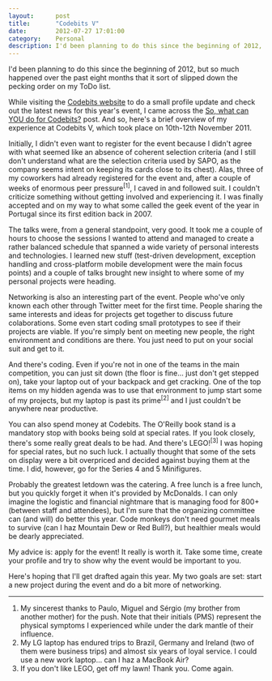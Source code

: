 ```yaml
---
layout:      post
title:       "Codebits V"
date:        2012-07-27 17:01:00
category:    Personal
description: I'd been planning to do this since the beginning of 2012, but so much happened over the past eight months that it sort of slipped down the pecking order on my ToDo list.
---
```

I'd been planning to do this since the beginning of 2012, but so much happened over the past eight months that it sort of slipped down the pecking order on my ToDo list.

While visiting the [Codebits website][codebits] to do a small profile update and check out the latest news for this year's event, I came across the [So, what can YOU do for Codebits?][what-can-you-do] post. And so, here's a brief overview of my experience at Codebits V, which took place on 10th-12th November 2011.

Initially, I didn't even want to register for the event because I didn't agree with what seemed like an absence of coherent selection criteria (and I still don't understand what are the selection criteria used by SAPO, as the company seems intent on keeping its cards close to its chest). Alas, three of my coworkers had already registered for the event and, after a couple of weeks of enormous peer pressure<sup id="ref_1">[1]</sup>, I caved in and followed suit. I couldn't criticize something without getting involved and experiencing it. I was finally accepted and on my way to what some called the geek event of the year in Portugal since its first edition back in 2007.

The talks were, from a general standpoint, very good. It took me a couple of hours to choose the sessions I wanted to attend and managed to create a rather balanced schedule that spanned a wide variety of personal interests and technologies. I learned new stuff (test-driven development, exception handling and cross-platform mobile development were the main focus points) and a couple of talks brought new insight to where some of my personal projects were heading.

Networking is also an interesting part of the event. People who've only known each other through Twitter meet for the first time. People sharing the same interests and ideas for projects get together to discuss future colaborations. Some even start coding small prototypes to see if their projects are viable. If you're simply bent on meeting new people, the right environment and conditions are there. You just need to put on your social suit and get to it.

And there's coding. Even if you're not in one of the teams in the main competition, you can just sit down (the floor is fine... just don't get stepped on), take your laptop out of your backpack and get cracking. One of the top items on my hidden agenda was to use that environment to jump start some of my projects, but my laptop is past its prime<sup id="ref_fn_1">[2]</sup> and I just couldn't be anywhere near productive.

You can also spend money at Codebits. The O'Reilly book stand is a mandatory stop with books being sold at special rates. If you look closely, there's some really great deals to be had. And there's LEGO!<sup id="ref_fn_1">[3]</sup> I was hoping for special rates, but no such luck. I actually thought that some of the sets on display were a bit overpriced and decided against buying them at the time. I did, however, go for the Series 4 and 5 Minifigures.

Probably the greatest letdown was the catering. A free lunch is a free lunch, but you quickly forget it when it's provided by McDonalds. I can only imagine the logistic and financial nightmare that is managing food for 800+ (between staff and attendees), but I'm sure that the organizing committee can (and will) do better this year. Code monkeys don't need gourmet meals to survive (can I haz Mountain Dew or Red Bull?), but healthier meals would be dearly appreciated.

My advice is: apply for the event! It really is worth it. Take some time, create your profile and try to show why the event would be important to you.

Here's hoping that I'll get drafted again this year. My two goals are set: start a new project during the event and do a bit more of networking.

---

1. My sincerest thanks to Paulo, Miguel and Sérgio (my brother from another mother) for the push. Note that their initials (PMS) represent the physical symptoms I experienced while under the dark mantle of their influence.
2. My LG laptop has endured trips to Brazil, Germany and Ireland (two of them were business trips) and almost six years of loyal service. I could use a new work laptop... can I haz a MacBook Air?
3. If you don't like LEGO, get off my lawn! Thank you. Come again.

[codebits]:        https://codebits.eu/
[what-can-you-do]: https://codebits.eu/s/blog/a7a719ea3a27fd99f66784bee362fcad
